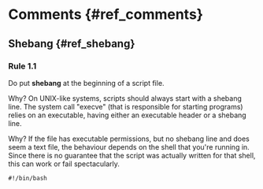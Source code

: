# Comments {#ref_comments}

## Shebang {#ref_shebang}

### Rule 1.1

Do put **shebang** at the beginning of a script file.

Why? On UNIX-like systems, scripts should always start with a shebang line. The system call "execve" (that is responsible
for starting programs) relies on an executable, having either an executable header or a shebang line.

Why? If the file has executable permissions, but no shebang line and does seem a text file, the behaviour depends on the
shell that you're running in. Since there is no guarantee that the script was actually written for that shell, this can work
or fail spectacularly.

```
#!/bin/bash
```
